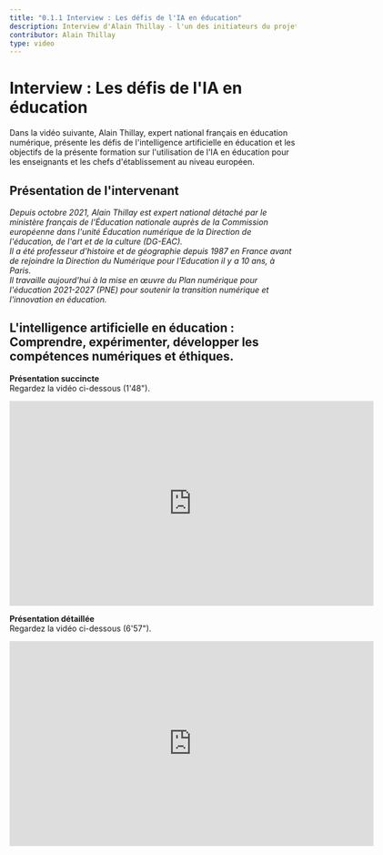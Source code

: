 ```yaml
---
title: "0.1.1 Interview : Les défis de l'IA en éducation"
description: Interview d'Alain Thillay - l'un des initiateurs du projet
contributor: Alain Thillay
type: video
---
```


# Interview : Les défis de l'IA en éducation
Dans la vidéo suivante, Alain Thillay, expert national français en éducation numérique, présente les défis de l'intelligence artificielle en éducation et les objectifs de la présente formation sur l'utilisation de l'IA en éducation pour les enseignants et les chefs d'établissement au niveau européen.

## Présentation de l'intervenant
*Depuis octobre 2021, Alain Thillay est expert national détaché par le ministère français de l'Éducation nationale auprès de la Commission européenne dans l'unité Éducation numérique de la Direction de l'éducation, de l'art et de la culture (DG-EAC).*  
*Il a été professeur d'histoire et de géographie depuis 1987 en France avant de rejoindre la Direction du Numérique pour l'Education il y a 10 ans, à Paris.*  
*Il travaille aujourd'hui à la mise en œuvre du Plan numérique pour l'éducation 2021-2027 (PNE) pour soutenir la transition numérique et l'innovation en éducation.*

## L'intelligence artificielle en éducation : Comprendre, expérimenter, développer les compétences numériques et éthiques.
**Présentation succincte**  
Regardez la vidéo ci-dessous (1'48").

<center><iframe width="640" height="360" src="https://www.youtube.com/embed/ybYPaPxRcBo?rel=0&showinfo=0&cc_load_policy=1&hl=en&modestbranding=1" frameborder="0" allowfullscreen></iframe></center>

**Présentation détaillée**  
Regardez la vidéo ci-dessous (6'57").


<center><iframe width="640" height="360" src="https://www.youtube.com/embed/NR5mUQJKx8k?rel=0&showinfo=0&cc_load_policy=1&hl=en&modestbranding=1" frameborder="0" allowfullscreen></iframe></center>

